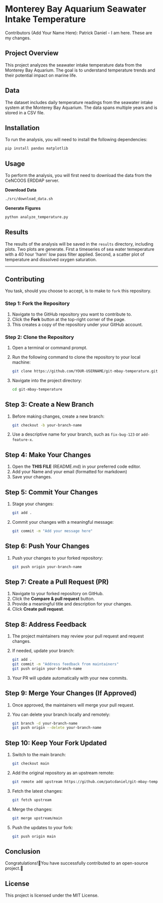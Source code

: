 # Monterey Bay Aquarium Seawater Intake Temperature

Contributors (Add Your Name Here):
Patrick Daniel - I am here. These are my changes.




## Project Overview

This project analyzes the seawater intake temperature data from the Monterey Bay Aquarium. The goal is to understand temperature trends and their potential impact on marine life.

## Data

The dataset includes daily temperature readings from the seawater intake system at the Monterey Bay Aquarium. The data spans multiple years and is stored in a CSV file.

## Installation

To run the analysis, you will need to install the following dependencies:

```bash
pip install pandas matplotlib
```

## Usage

To perform the analysis, you will first need to download the data from the CeNCOOS ERDDAP server.

__Download Data__
```bash
./src/download_data.sh
```
__Generate Figures__
```bash
python analyze_temperature.py
```

## Results

The results of the analysis will be saved in the `results` directory, including plots. Two plots are generate. First a timeseries of sea water temeperature with a 40 hour 'hann' low pass filter applied. Second, a scatter plot of temperature and dissolved oxygen saturation.

--- 

## Contributing

You task, should you choose to accept, is to make to `fork` this repository.

### Step 1: Fork the Repository

1. Navigate to the GitHub repository you want to contribute to.
2. Click the **Fork** button at the top-right corner of the page.
3. This creates a copy of the repository under your GitHub account.

### Step 2: Clone the Repository

1. Open a terminal or command prompt.
2. Run the following command to clone the repository to your local machine:

   ```sh
   git clone https://github.com/YOUR-USERNAME/git-mbay-temperature.git
   ```
3. Navigate into the project directory:

   ```sh
   cd git-mbay-temperature
   ```

## Step 3: Create a New Branch

1. Before making changes, create a new branch:

   ```sh
   git checkout -b your-branch-name
   ```

2. Use a descriptive name for your branch, such as `fix-bug-123` or `add-feature-x`.

## Step 4: Make Your Changes

1. Open the __THIS FILE__ (README.md) in your preferred code editor.
2. Add your Name and your email (formatted for markdown)
3. Save your changes.

## Step 5: Commit Your Changes

1. Stage your changes:

   ```sh
   git add .
   ```

2. Commit your changes with a meaningful message:

   ```sh
   git commit -m "Add your message here"
   ```

## Step 6: Push Your Changes

1. Push your changes to your forked repository:

   ```sh
   git push origin your-branch-name
   ```

## Step 7: Create a Pull Request (PR)

1. Navigate to your forked repository on GitHub.
2. Click the **Compare & pull request** button.
3. Provide a meaningful title and description for your changes.
4. Click **Create pull request**.

## Step 8: Address Feedback

1. The project maintainers may review your pull request and request changes.
2. If needed, update your branch:

   ```sh
   git add .
   git commit -m "Address feedback from maintainers"
   git push origin your-branch-name
   ```

3. Your PR will update automatically with your new commits.

## Step 9: Merge Your Changes (If Approved)

1. Once approved, the maintainers will merge your pull request.
2. You can delete your branch locally and remotely:

   ```sh
   git branch -d your-branch-name
   git push origin --delete your-branch-name
   ```

## Step 10: Keep Your Fork Updated

1. Switch to the main branch:

   ```sh
   git checkout main
   ```

2. Add the original repository as an upstream remote:

   ```sh
   git remote add upstream https://github.com/patcdaniel/git-mbay-temperature
   ```

3. Fetch the latest changes:

   ```sh
   git fetch upstream
   ```

4. Merge the changes:

   ```sh
   git merge upstream/main
   ```

5. Push the updates to your fork:

   ```sh
   git push origin main
   ```

## Conclusion

Congratulations!🎉You have successfully contributed to an open-source project.🎉


## License

This project is licensed under the MIT License.